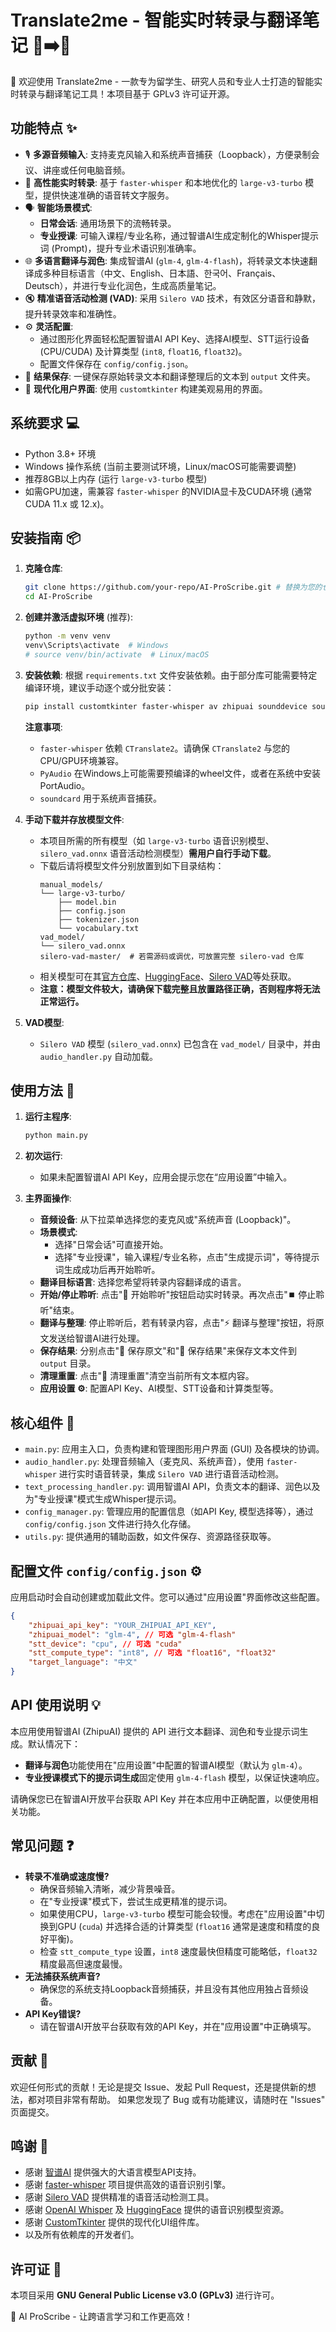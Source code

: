# Translate2me - 智能实时转录与翻译笔记 📢➡️📝

🎉 欢迎使用 Translate2me - 一款专为留学生、研究人员和专业人士打造的智能实时转录与翻译笔记工具！本项目基于 GPLv3 许可证开源。

## 功能特点 ✨

  - 🎙️ **多源音频输入**: 支持麦克风输入和系统声音捕获（Loopback），方便录制会议、讲座或任何电脑音频。
  - 🚀 **高性能实时转录**: 基于 `faster-whisper` 和本地优化的 `large-v3-turbo` 模型，提供快速准确的语音转文字服务。
  - 🗣️ **智能场景模式**:
      - **日常会话**: 通用场景下的流畅转录。
      - **专业授课**: 可输入课程/专业名称，通过智谱AI生成定制化的Whisper提示词 (Prompt)，提升专业术语识别准确率。
  - 🌐 **多语言翻译与润色**: 集成智谱AI (`glm-4`, `glm-4-flash`)，将转录文本快速翻译成多种目标语言（中文、English、日本語、한국어、Français、Deutsch），并进行专业化润色，生成高质量笔记。
  - 🔇 **精准语音活动检测 (VAD)**: 采用 `Silero VAD` 技术，有效区分语音和静默，提升转录效率和准确性。
  - ⚙️ **灵活配置**:
      - 通过图形化界面轻松配置智谱AI API Key、选择AI模型、STT运行设备 (CPU/CUDA) 及计算类型 (`int8`, `float16`, `float32`)。
      - 配置文件保存在 `config/config.json`。
  - 💾 **结果保存**: 一键保存原始转录文本和翻译整理后的文本到 `output` 文件夹。
  - 🎨 **现代化用户界面**: 使用 `customtkinter` 构建美观易用的界面。

## 系统要求 💻

  - Python 3.8+ 环境
  - Windows 操作系统 (当前主要测试环境，Linux/macOS可能需要调整)
  - 推荐8GB以上内存 (运行 `large-v3-turbo` 模型)
  - 如需GPU加速，需兼容 `faster-whisper` 的NVIDIA显卡及CUDA环境 (通常 CUDA 11.x 或 12.x)。

## 安装指南 📦

1.  **克隆仓库**:

    ```bash
    git clone https://github.com/your-repo/AI-ProScribe.git # 替换为您的仓库地址
    cd AI-ProScribe
    ```

2.  **创建并激活虚拟环境** (推荐):

    ```bash
    python -m venv venv
    venv\Scripts\activate  # Windows
    # source venv/bin/activate  # Linux/macOS
    ```

3.  **安装依赖**:
    根据 `requirements.txt` 文件安装依赖。由于部分库可能需要特定编译环境，建议手动逐个或分批安装：

    ```bash
    pip install customtkinter faster-whisper av zhipuai sounddevice soundcard PyInstaller pyaudio CTranslate2
    ```

    **注意事项**:

      * `faster-whisper` 依赖 `CTranslate2`。请确保 `CTranslate2` 与您的CPU/GPU环境兼容。
      * `PyAudio` 在Windows上可能需要预编译的wheel文件，或者在系统中安装 PortAudio。
      * `soundcard` 用于系统声音捕获。

4.  **手动下载并存放模型文件**:

      - 本项目所需的所有模型（如 `large-v3-turbo` 语音识别模型、`silero_vad.onnx` 语音活动检测模型）**需用户自行手动下载**。
      - 下载后请将模型文件分别放置到如下目录结构：
        ```
        manual_models/
        └── large-v3-turbo/
            ├── model.bin
            ├── config.json
            ├── tokenizer.json
            └── vocabulary.txt
        vad_model/
        └── silero_vad.onnx
        silero-vad-master/  # 若需源码或调优，可放置完整 silero-vad 仓库
        ```
      - 相关模型可在其[官方仓库](https://github.com/SYSTRAN/faster-whisper)、[HuggingFace](https://huggingface.co/collections/openai/whisper-20231116)、[Silero VAD](https://github.com/snakers4/silero-vad)等处获取。
      - **注意：模型文件较大，请确保下载完整且放置路径正确，否则程序将无法正常运行。**

5.  **VAD模型**:

      - `Silero VAD` 模型 (`silero_vad.onnx`) 已包含在 `vad_model/` 目录中，并由 `audio_handler.py` 自动加载。

## 使用方法 🚀

1.  **运行主程序**:

    ```bash
    python main.py
    ```

2.  **初次运行**:

      - 如果未配置智谱AI API Key，应用会提示您在“应用设置”中输入。

3.  **主界面操作**:

      - **音频设备**: 从下拉菜单选择您的麦克风或"系统声音 (Loopback)"。
      - **场景模式**:
          - 选择"日常会话"可直接开始。
          - 选择"专业授课"，输入课程/专业名称，点击"生成提示词"，等待提示词生成成功后再开始聆听。
      - **翻译目标语言**: 选择您希望将转录内容翻译成的语言。
      - **开始/停止聆听**: 点击"🎤 开始聆听"按钮启动实时转录。再次点击"⏹️ 停止聆听"结束。
      - **翻译与整理**: 停止聆听后，若有转录内容，点击"⚡ 翻译与整理"按钮，将原文发送给智谱AI进行处理。
      - **保存结果**: 分别点击"💾 保存原文"和"💾 保存结果"来保存文本文件到 `output` 目录。
      - **清理重置**: 点击"🧹 清理重置"清空当前所有文本框内容。
      - **应用设置 ⚙️**: 配置API Key、AI模型、STT设备和计算类型等。

## 核心组件 🧩

  - `main.py`: 应用主入口，负责构建和管理图形用户界面 (GUI) 及各模块的协调。
  - `audio_handler.py`: 处理音频输入（麦克风、系统声音），使用 `faster-whisper` 进行实时语音转录，集成 `Silero VAD` 进行语音活动检测。
  - `text_processing_handler.py`: 调用智谱AI API，负责文本的翻译、润色以及为"专业授课"模式生成Whisper提示词。
  - `config_manager.py`: 管理应用的配置信息（如API Key, 模型选择等），通过 `config/config.json` 文件进行持久化存储。
  - `utils.py`: 提供通用的辅助函数，如文件保存、资源路径获取等。

## 配置文件 `config/config.json` ⚙️

应用启动时会自动创建或加载此文件。您可以通过"应用设置"界面修改这些配置。

```json
{
    "zhipuai_api_key": "YOUR_ZHIPUAI_API_KEY",
    "zhipuai_model": "glm-4", // 可选 "glm-4-flash"
    "stt_device": "cpu", // 可选 "cuda"
    "stt_compute_type": "int8", // 可选 "float16", "float32"
    "target_language": "中文"
}
```

## API 使用说明 💡

本应用使用智谱AI (ZhipuAI) 提供的 API 进行文本翻译、润色和专业提示词生成。默认情况下：

  - **翻译与润色**功能使用在"应用设置"中配置的智谱AI模型（默认为 `glm-4`）。
  - **专业授课模式下的提示词生成**固定使用 `glm-4-flash` 模型，以保证快速响应。

请确保您已在智谱AI开放平台获取 API Key 并在本应用中正确配置，以便使用相关功能。

## 常见问题 ❓

  - **转录不准确或速度慢?**
      - 确保音频输入清晰，减少背景噪音。
      - 在"专业授课"模式下，尝试生成更精准的提示词。
      - 如果使用CPU，`large-v3-turbo` 模型可能会较慢。考虑在"应用设置"中切换到GPU (`cuda`) 并选择合适的计算类型 (`float16` 通常是速度和精度的良好平衡)。
      - 检查 `stt_compute_type` 设置，`int8` 速度最快但精度可能略低，`float32` 精度最高但速度最慢。
  - **无法捕获系统声音?**
      - 确保您的系统支持Loopback音频捕获，并且没有其他应用独占音频设备。
  - **API Key错误?**
      - 请在智谱AI开放平台获取有效的API Key，并在"应用设置"中正确填写。

## 贡献 🤝

欢迎任何形式的贡献！无论是提交 Issue、发起 Pull Request，还是提供新的想法，都对项目非常有帮助。
如果您发现了 Bug 或有功能建议，请随时在 "Issues" 页面提交。

## 鸣谢 🙏

  - 感谢 [智谱AI](https://open.bigmodel.cn/) 提供强大的大语言模型API支持。
  - 感谢 [faster-whisper](https://github.com/SYSTRAN/faster-whisper) 项目提供高效的语音识别引擎。
  - 感谢 [Silero VAD](https://github.com/snakers4/silero-vad) 提供精准的语音活动检测工具。
  - 感谢 [OpenAI Whisper](https://github.com/openai/whisper) 及 [HuggingFace](https://huggingface.co/collections/openai/whisper-20231116) 提供的语音识别模型资源。
  - 感谢 [CustomTkinter](https://github.com/TomSchimansky/CustomTkinter) 提供的现代化UI组件库。
  - 以及所有依赖库的开发者们。

## 许可证 📜

本项目采用 **GNU General Public License v3.0 (GPLv3)** 进行许可。

🎯 AI ProScribe - 让跨语言学习和工作更高效！